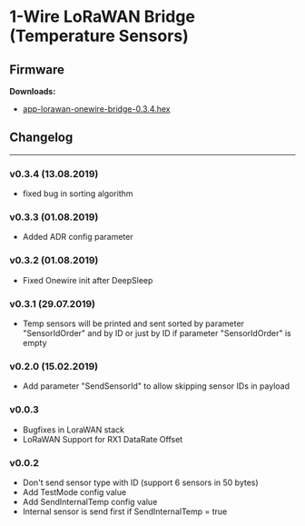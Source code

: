 # 1-Wire LoRaWAN Bridge (Temperature Sensors)

## Firmware

**Downloads:**

* [app-lorawan-onewire-bridge-0.3.4.hex](firmware/app-lorawan-onewire-bridge-0.3.4.hex)

## Changelog
--------------------
### v0.3.4 (13.08.2019)

* fixed bug in sorting algorithm

### v0.3.3 (01.08.2019)

* Added ADR config parameter

### v0.3.2 (01.08.2019)

* Fixed Onewire init after DeepSleep

### v0.3.1 (29.07.2019)

* Temp sensors will be printed and sent sorted by parameter "SensorIdOrder" and by ID or just by ID if parameter "SensorIdOrder" is empty

### v0.2.0 (15.02.2019)
* Add parameter "SendSensorId" to allow skipping sensor IDs in payload

### v0.0.3
* Bugfixes in LoraWAN stack
* LoRaWAN Support for RX1 DataRate Offset

### v0.0.2
* Don't send sensor type with ID (support 6 sensors in 50 bytes)
* Add TestMode config value
* Add SendInternalTemp config value
* Internal sensor is send first if SendInternalTemp = true